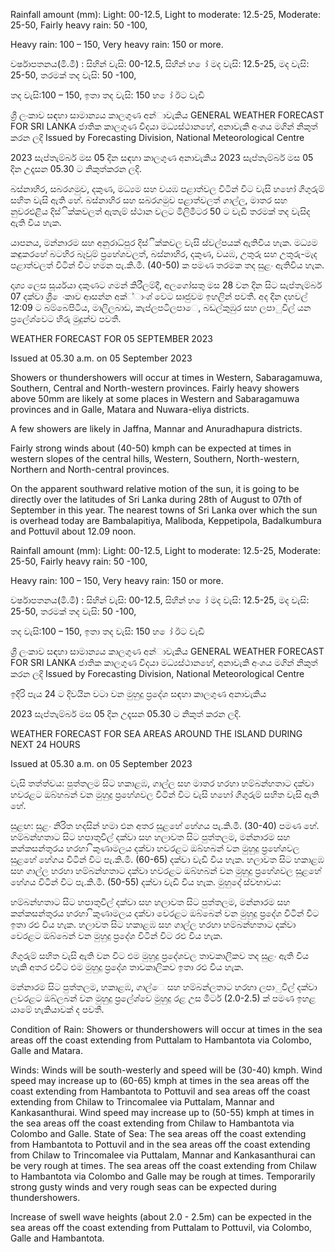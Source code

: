 Rainfall amount (mm): Light: 00-12.5, Light to moderate: 12.5-25, Moderate: 25-50, Fairly heavy rain: 50 -100,

Heavy rain: 100 – 150, Very heavy rain: 150 or more.

වර්ෂාපතනය(මි.මී) : සිහින් වැසි: 00-12.5, සිහින් හ ෝ මද වැසි: 12.5-25, මද වැසි: 25-50, තරමක් තද වැසි: 50 -100,

තද වැසි:100 – 150, ඉතා තද වැසි: 150 හ ෝ ඊට වැඩි

ශ්‍රී ලංකාව සඳහා සාමාන්‍යය කාලගුණ අන්‍ාවැකිය GENERAL WEATHER FORECAST FOR SRI LANKA ජාතික කාලගුණ විදයා මධ්‍යස්ථානහේ, අනාවැකි අංශය මගින් නිකුත් කරන ලදි Issued by Forecasting Division, National Meteorological Centre

2023 සැප්තැම්බර් මස 05 දින සඳහා කාලගුණ අනාවැකිය 2023 සැප්තැම්බර් මස 05 දින උදෑසන 05.30 ට නිකුත්කරන ලදි.

බස්නාහිර, සබරගමුව, දකුණ, මධ්‍යම සහ වයඹ පළාත්වල විටින් විට වැසි හහෝ ගිගුරුම් සහිත වැසි ඇති හේ. බස්නාහිර සහ සබරගමුව පළාත්වලත් ගාල්ල, මාතර සහ නුවරඑළිය දිස්ික්කවලත් ඇතැම් ස්ථාන වලට මිලිමීටර 50 ට වැඩි තරමක් තද වැසිද ඇති විය හැක.

යාපනය, මන්නාරම සහ අනුරාධ්‍පුර දිස්ික්කවල වැසි ස්වල්පයක් ඇතිවිය හැක. මධ්‍යම කඳුකරහේ බටහිර බෑවුම් ප්‍රහේශවලත්, බස්නාහිර, දකුණ, වයඹ, උතුරු සහ උතුරු-මැද පළාත්වලත් විටින් විට හමන පැ.කි.මී. (40-50) ක පමණ තරමක තද සුළං ඇතිවිය හැක.

දෘශ්‍ය ලෙස සූර්යයා දකුණට ගමන් කිරීලම්දී, අලගෝසතු මස 28 වන දින සිට සැප්තැම්බර් 07 දක්වා ශ්‍රී ෙංකාව ආසන්න අක්්ාංශ්‍ වෙට සෘජුවම ඉහලින් පවතී. අද දින දහවල් 12:09 ට බම්බෙපිටිය, මාලිලබාඩ, කැප්ලපටිලපාෙ, බඩල්කුඹුර සහ ලපාුවිල් යන ප්‍රලේශ්‍වෙට හිරු මුදුන්ව පවතී.

WEATHER FORECAST FOR 05 SEPTEMBER 2023

Issued at 05.30 a.m. on 05 September 2023

Showers or thundershowers will occur at times in Western, Sabaragamuwa, Southern, Central and North-western provinces. Fairly heavy showers above 50mm are likely at some places in Western and Sabaragamuwa provinces and in Galle, Matara and Nuwara-eliya districts.

A few showers are likely in Jaffna, Mannar and Anuradhapura districts.

Fairly strong winds about (40-50) kmph can be expected at times in western slopes of the central hills, Western, Southern, North-western, Northern and North-central provinces.

On the apparent southward relative motion of the sun, it is going to be directly over the latitudes of Sri Lanka during 28th of August to 07th of September in this year. The nearest towns of Sri Lanka over which the sun is overhead today are Bambalapitiya, Maliboda, Keppetipola, Badalkumbura and Pottuvil about 12.09 noon.

Rainfall amount (mm): Light: 00-12.5, Light to moderate: 12.5-25, Moderate: 25-50, Fairly heavy rain: 50 -100,

Heavy rain: 100 – 150, Very heavy rain: 150 or more.

වර්ෂාපතනය(මි.මී) : සිහින් වැසි: 00-12.5, සිහින් හ ෝ මද වැසි: 12.5-25, මද වැසි: 25-50, තරමක් තද වැසි: 50 -100,

තද වැසි:100 – 150, ඉතා තද වැසි: 150 හ ෝ ඊට වැඩි

ශ්‍රී ලංකාව සඳහා සාමාන්‍යය කාලගුණ අන්‍ාවැකිය GENERAL WEATHER FORECAST FOR SRI LANKA ජාතික කාලගුණ විදයා මධ්‍යස්ථානහේ, අනාවැකි අංශය මගින් නිකුත් කරන ලදි Issued by Forecasting Division, National Meteorological Centre

ඉදිරි පැය 24 ට දිවයින වටා වන මුහුදු ප්‍රදේශ සඳහා කාලගුණ අනාවැකිය

2023 සැප්තැම්බර් මස 05 දින උදෑසන 05.30 ට නිකුත් කරන ලදි.

WEATHER FORECAST FOR SEA AREAS AROUND THE ISLAND DURING NEXT 24 HOURS

Issued at 05.30 a.m. on 05 September 2023

වැසි තත්ත්වය: පුත්තලම සිට හකාළඹ, ගාල්ල සහ මාතර හරහා හම්බන්හතාට දක්වා හවරළට ඔබ්හබන් වන මුහුදු ප්‍රහේශවල විටින් විට වැසි හහෝ ගිගුරුම් සහිත වැසි ඇති හේ.

සුළඟ: සුළං නිරිත හදසින් හමා එන අතර සුළහේ හේගය පැ.කි.මී. (30-40) පමණ හේ. හම්බන්හතාට සිට හපාතුවිල් දක්වා සහ හලාවත සිට පුත්තලම, මන්නාරම සහ කන්කසන්තුරය හරහා ිකුණාමලය දක්වා හවරළට ඔබ්හබන් වන මුහුදු ප්‍රහේශවල සුළහේ හේගය විටින් විට පැ.කි.මී. (60-65) දක්වා වැඩි විය හැක. හලාවත සිට හකාළඹ සහ ගාල්ල හරහා හම්බන්හතාට දක්වා හවරළට ඔබ්හබන් වන මුහුදු ප්‍රහේශවල සුළහේ හේගය විටින් විට පැ.කි.මී. (50-55) දක්වා වැඩි විය හැක. මුහුදේ ස්වභාවය:

හම්බන්හතාට සිට හපාතුවිල් දක්වා සහ හලාවත සිට පුත්තලම, මන්නාරම සහ කන්කසන්තුරය හරහා ිකුණාමලය දක්වා වෙරළට ඔබ්බෙන් වන මුහුදු ප්‍රදේශ විටින් විට ඉතා රළු විය හැක. හලාවත සිට හකාළඹ සහ ගාල්ල හරහා හම්බන්හතාට දක්වා වෙරළට ඔබ්බෙන් වන මුහුදු ප්‍රදේශ විටින් විට රළු විය හැක.

ගිගුරුම් සහිත වැසි ඇති වන විට එම මුහුදු ප්‍රදේශවල තාවකාලිකව තද සුළං ඇති විය හැකි අතර එවිට එම මුහුදු ප්‍රදේශ තාවකාලිකව ඉතා රළු විය හැක.

මන්නාරම සිට පුත්තලම, හකාළඹ, ගාල්ෙ සහ හම්බන්ලතාට හරහා ලපාුවිල් දක්වා ලවරළට ඔබ්ලබන් වන මුහුදු ප්‍රලේශ්‍වෙ මුහුදු රළ උස මීටර් (2.0-2.5) ක් පමණ ඉහළ යාමේ හැකියාවක් ද පවතී.

Condition of Rain: Showers or thundershowers will occur at times in the sea areas off the coast extending from Puttalam to Hambantota via Colombo, Galle and Matara.

Winds: Winds will be south-westerly and speed will be (30-40) kmph. Wind speed may increase up to (60-65) kmph at times in the sea areas off the coast extending from Hambantota to Pottuvil and sea areas off the coast extending from Chilaw to Trincomalee via Puttalam, Mannar and Kankasanthurai. Wind speed may increase up to (50-55) kmph at times in the sea areas off the coast extending from Chilaw to Hambantota via Colombo and Galle. State of Sea: The sea areas off the coast extending from Hambantota to Pottuvil and in the sea areas off the coast extending from Chilaw to Trincomalee via Puttalam, Mannar and Kankasanthurai can be very rough at times. The sea areas off the coast extending from Chilaw to Hambantota via Colombo and Galle may be rough at times. Temporarily strong gusty winds and very rough seas can be expected during thundershowers.

Increase of swell wave heights (about 2.0 - 2.5m) can be expected in the sea areas off the coast extending from Puttalam to Pottuvil, via Colombo, Galle and Hambantota.